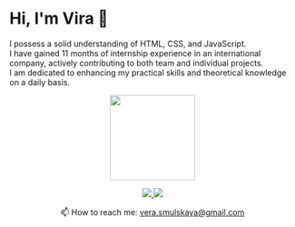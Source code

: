 # Hi, I'm Vira 👋

I possess a solid understanding of HTML, CSS, and JavaScript.  
I have gained 11 months of internship experience in an international company, actively contributing to both team and individual projects.  
I am dedicated to enhancing my practical skills and theoretical knowledge on a daily basis.  
 
<p align='center'>
   <a href="https://github.com/romankh3/github-readme-stats"><img height=150
                                                                  src="https://github-readme-stats.vercel.app/api/top-langs/?username=Vera-Smulskaya&layout=compact"/></a>
</p>

<p align='center'>
   <a href="https://www.linkedin.com/in/vira-smulska">
       <img src="https://img.shields.io/badge/linkedin-%230077B5.svg?&style=for-the-badge&logo=linkedin&logoColor=white"/>
   </a>
   <a href="/">
       <img src="https://img.shields.io/badge/Telegram-2CA5E0?style=for-the-badge&logo=telegram&logoColor=white"/>
   </a>
<p align='center'>
   📫 How to reach me: <a href='vera.smulskaya@gmail.com'>vera.smulskaya@gmail.com</a>
</p>





